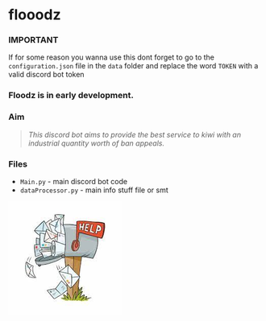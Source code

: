 # flooodz
### IMPORTANT
If for some reason you wanna use this dont forget to go to the `configuration.json` file in the `data` folder and replace the word `TOKEN` with a valid discord bot token

### Floodz is in early development. 

### Aim
> *This discord bot aims to provide the best service to kiwi with an industrial quantity worth of ban appeals.*

### Files
- `Main.py` - main discord bot code
- `dataProcessor.py` - main info stuff file or smt

![This is an image](https://github.com/Igloo4Life/flooodz/blob/main/kiwi_flooodz/Misc/Logo.png)
